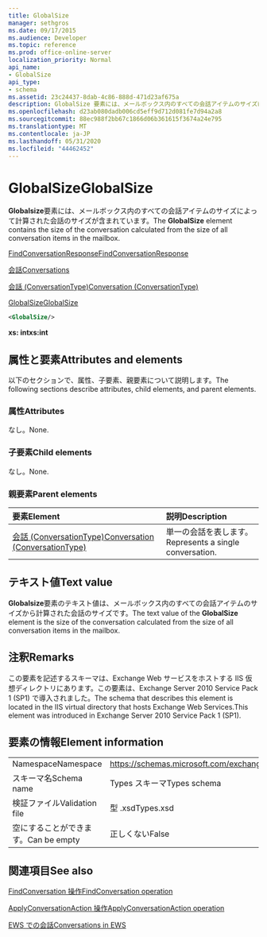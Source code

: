 ```yaml
---
title: GlobalSize
manager: sethgros
ms.date: 09/17/2015
ms.audience: Developer
ms.topic: reference
ms.prod: office-online-server
localization_priority: Normal
api_name:
- GlobalSize
api_type:
- schema
ms.assetid: 23c24437-8dab-4c86-888d-471d23af675a
description: GlobalSize 要素には、メールボックス内のすべての会話アイテムのサイズによって計算された会話のサイズが含まれています。
ms.openlocfilehash: d23ab080dadb006cd5eff9d712d081fe7d94a2a8
ms.sourcegitcommit: 88ec988f2bb67c1866d06b361615f3674a24e795
ms.translationtype: MT
ms.contentlocale: ja-JP
ms.lasthandoff: 05/31/2020
ms.locfileid: "44462452"
---
```

# <a name="globalsize"></a><span data-ttu-id="d50c5-103">GlobalSize</span><span class="sxs-lookup"><span data-stu-id="d50c5-103">GlobalSize</span></span>

<span data-ttu-id="d50c5-104">**Globalsize**要素には、メールボックス内のすべての会話アイテムのサイズによって計算された会話のサイズが含まれています。</span><span class="sxs-lookup"><span data-stu-id="d50c5-104">The **GlobalSize** element contains the size of the conversation calculated from the size of all conversation items in the mailbox.</span></span> 
  
[<span data-ttu-id="d50c5-105">FindConversationResponse</span><span class="sxs-lookup"><span data-stu-id="d50c5-105">FindConversationResponse</span></span>](findconversationresponse.md)
  
[<span data-ttu-id="d50c5-106">会話</span><span class="sxs-lookup"><span data-stu-id="d50c5-106">Conversations</span></span>](conversations-ex15websvcsotherref.md)
  
[<span data-ttu-id="d50c5-107">会話 (ConversationType)</span><span class="sxs-lookup"><span data-stu-id="d50c5-107">Conversation (ConversationType)</span></span>](conversation-conversationtype.md)
  
[<span data-ttu-id="d50c5-108">GlobalSize</span><span class="sxs-lookup"><span data-stu-id="d50c5-108">GlobalSize</span></span>](globalsize.md)
  
```XML
<GlobalSize/>
```

 <span data-ttu-id="d50c5-109">**xs: int**</span><span class="sxs-lookup"><span data-stu-id="d50c5-109">**xs:int**</span></span>
## <a name="attributes-and-elements"></a><span data-ttu-id="d50c5-110">属性と要素</span><span class="sxs-lookup"><span data-stu-id="d50c5-110">Attributes and elements</span></span>

<span data-ttu-id="d50c5-111">以下のセクションで、属性、子要素、親要素について説明します。</span><span class="sxs-lookup"><span data-stu-id="d50c5-111">The following sections describe attributes, child elements, and parent elements.</span></span>
  
### <a name="attributes"></a><span data-ttu-id="d50c5-112">属性</span><span class="sxs-lookup"><span data-stu-id="d50c5-112">Attributes</span></span>

<span data-ttu-id="d50c5-113">なし。</span><span class="sxs-lookup"><span data-stu-id="d50c5-113">None.</span></span>
  
### <a name="child-elements"></a><span data-ttu-id="d50c5-114">子要素</span><span class="sxs-lookup"><span data-stu-id="d50c5-114">Child elements</span></span>

<span data-ttu-id="d50c5-115">なし。</span><span class="sxs-lookup"><span data-stu-id="d50c5-115">None.</span></span>
  
### <a name="parent-elements"></a><span data-ttu-id="d50c5-116">親要素</span><span class="sxs-lookup"><span data-stu-id="d50c5-116">Parent elements</span></span>

|<span data-ttu-id="d50c5-117">**要素**</span><span class="sxs-lookup"><span data-stu-id="d50c5-117">**Element**</span></span>|<span data-ttu-id="d50c5-118">**説明**</span><span class="sxs-lookup"><span data-stu-id="d50c5-118">**Description**</span></span>|
|:-----|:-----|
|[<span data-ttu-id="d50c5-119">会話 (ConversationType)</span><span class="sxs-lookup"><span data-stu-id="d50c5-119">Conversation (ConversationType)</span></span>](conversation-conversationtype.md) <br/> |<span data-ttu-id="d50c5-120">単一の会話を表します。</span><span class="sxs-lookup"><span data-stu-id="d50c5-120">Represents a single conversation.</span></span>  <br/> |
   
## <a name="text-value"></a><span data-ttu-id="d50c5-121">テキスト値</span><span class="sxs-lookup"><span data-stu-id="d50c5-121">Text value</span></span>

<span data-ttu-id="d50c5-122">**Globalsize**要素のテキスト値は、メールボックス内のすべての会話アイテムのサイズから計算された会話のサイズです。</span><span class="sxs-lookup"><span data-stu-id="d50c5-122">The text value of the **GlobalSize** element is the size of the conversation calculated from the size of all conversation items in the mailbox.</span></span> 
  
## <a name="remarks"></a><span data-ttu-id="d50c5-123">注釈</span><span class="sxs-lookup"><span data-stu-id="d50c5-123">Remarks</span></span>

<span data-ttu-id="d50c5-124">この要素を記述するスキーマは、Exchange Web サービスをホストする IIS 仮想ディレクトリにあります。この要素は、Exchange Server 2010 Service Pack 1 (SP1) で導入されました。</span><span class="sxs-lookup"><span data-stu-id="d50c5-124">The schema that describes this element is located in the IIS virtual directory that hosts Exchange Web Services.This element was introduced in Exchange Server 2010 Service Pack 1 (SP1).</span></span>
  
## <a name="element-information"></a><span data-ttu-id="d50c5-125">要素の情報</span><span class="sxs-lookup"><span data-stu-id="d50c5-125">Element information</span></span>

|||
|:-----|:-----|
|<span data-ttu-id="d50c5-126">Namespace</span><span class="sxs-lookup"><span data-stu-id="d50c5-126">Namespace</span></span>  <br/> |https://schemas.microsoft.com/exchange/services/2006/types  <br/> |
|<span data-ttu-id="d50c5-127">スキーマ名</span><span class="sxs-lookup"><span data-stu-id="d50c5-127">Schema name</span></span>  <br/> |<span data-ttu-id="d50c5-128">Types スキーマ</span><span class="sxs-lookup"><span data-stu-id="d50c5-128">Types schema</span></span>  <br/> |
|<span data-ttu-id="d50c5-129">検証ファイル</span><span class="sxs-lookup"><span data-stu-id="d50c5-129">Validation file</span></span>  <br/> |<span data-ttu-id="d50c5-130">型 .xsd</span><span class="sxs-lookup"><span data-stu-id="d50c5-130">Types.xsd</span></span>  <br/> |
|<span data-ttu-id="d50c5-131">空にすることができます。</span><span class="sxs-lookup"><span data-stu-id="d50c5-131">Can be empty</span></span>  <br/> |<span data-ttu-id="d50c5-132">正しくない</span><span class="sxs-lookup"><span data-stu-id="d50c5-132">False</span></span>  <br/> |
   
## <a name="see-also"></a><span data-ttu-id="d50c5-133">関連項目</span><span class="sxs-lookup"><span data-stu-id="d50c5-133">See also</span></span>



[<span data-ttu-id="d50c5-134">FindConversation 操作</span><span class="sxs-lookup"><span data-stu-id="d50c5-134">FindConversation operation</span></span>](findconversation-operation.md)
  
[<span data-ttu-id="d50c5-135">ApplyConversationAction 操作</span><span class="sxs-lookup"><span data-stu-id="d50c5-135">ApplyConversationAction operation</span></span>](applyconversationaction-operation.md)


[<span data-ttu-id="d50c5-136">EWS での会話</span><span class="sxs-lookup"><span data-stu-id="d50c5-136">Conversations in EWS</span></span>](https://msdn.microsoft.com/library/91e64629-db6c-4c94-9dcb-d386232e8467%28Office.15%29.aspx)

